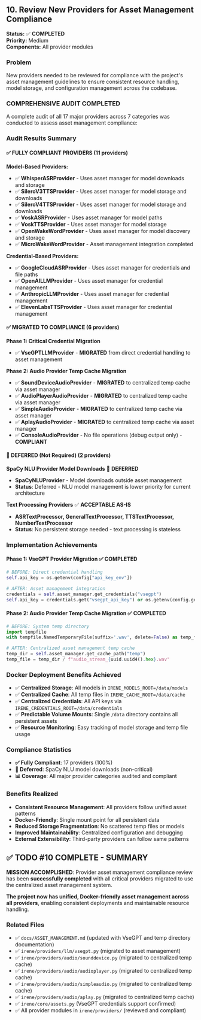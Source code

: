 ## 10. Review New Providers for Asset Management Compliance

**Status:** ✅ **COMPLETED**  
**Priority:** Medium  
**Components:** All provider modules

### Problem

New providers needed to be reviewed for compliance with the project's asset management guidelines to ensure consistent resource handling, model storage, and configuration management across the codebase.

### **COMPREHENSIVE AUDIT COMPLETED**

A complete audit of all 17 major providers across 7 categories was conducted to assess asset management compliance:

### **Audit Results Summary**

#### **✅ FULLY COMPLIANT PROVIDERS** (11 providers)

**Model-Based Providers:**
- ✅ **WhisperASRProvider** - Uses asset manager for model downloads and storage
- ✅ **SileroV3TTSProvider** - Uses asset manager for model storage and downloads  
- ✅ **SileroV4TTSProvider** - Uses asset manager for model storage and downloads
- ✅ **VoskASRProvider** - Uses asset manager for model paths
- ✅ **VoskTTSProvider** - Uses asset manager for model storage
- ✅ **OpenWakeWordProvider** - Uses asset manager for model discovery and storage
- ✅ **MicroWakeWordProvider** - Asset management integration completed

**Credential-Based Providers:**
- ✅ **GoogleCloudASRProvider** - Uses asset manager for credentials and file paths
- ✅ **OpenAILLMProvider** - Uses asset manager for credential management
- ✅ **AnthropicLLMProvider** - Uses asset manager for credential management
- ✅ **ElevenLabsTTSProvider** - Uses asset manager for credential management

#### **✅ MIGRATED TO COMPLIANCE** (6 providers)

**Phase 1: Critical Credential Migration**
- ✅ **VseGPTLLMProvider** - **MIGRATED** from direct credential handling to asset management

**Phase 2: Audio Provider Temp Cache Migration**
- ✅ **SoundDeviceAudioProvider** - **MIGRATED** to centralized temp cache via asset manager
- ✅ **AudioPlayerAudioProvider** - **MIGRATED** to centralized temp cache via asset manager  
- ✅ **SimpleAudioProvider** - **MIGRATED** to centralized temp cache via asset manager
- ✅ **AplayAudioProvider** - **MIGRATED** to centralized temp cache via asset manager
- ✅ **ConsoleAudioProvider** - No file operations (debug output only) - **COMPLIANT**

#### **🔄 DEFERRED (Not Required)** (2 providers)

**SpaCy NLU Provider Model Downloads** 🔄 **DEFERRED**
- **SpaCyNLUProvider** - Model downloads outside asset management
- **Status**: Deferred - NLU model management is lower priority for current architecture

**Text Processing Providers** ✅ **ACCEPTABLE AS-IS** 
- **ASRTextProcessor, GeneralTextProcessor, TTSTextProcessor, NumberTextProcessor**
- **Status**: No persistent storage needed - text processing is stateless

### **Implementation Achievements**

#### **Phase 1: VseGPT Provider Migration** ✅ **COMPLETED**
```python
# BEFORE: Direct credential handling
self.api_key = os.getenv(config["api_key_env"])

# AFTER: Asset management integration  
credentials = self.asset_manager.get_credentials("vsegpt")
self.api_key = credentials.get("vsegpt_api_key") or os.getenv(config.get("api_key_env", "VSEGPT_API_KEY"))
```

#### **Phase 2: Audio Provider Temp Cache Migration** ✅ **COMPLETED**
```python
# BEFORE: System temp directory
import tempfile
with tempfile.NamedTemporaryFile(suffix='.wav', delete=False) as temp_file:

# AFTER: Centralized asset management temp cache
temp_dir = self.asset_manager.get_cache_path("temp")
temp_file = temp_dir / f"audio_stream_{uuid.uuid4().hex}.wav"
```

### **Docker Deployment Benefits Achieved**

- ✅ **Centralized Storage**: All models in `IRENE_MODELS_ROOT=/data/models`
- ✅ **Centralized Cache**: All temp files in `IRENE_CACHE_ROOT=/data/cache`  
- ✅ **Centralized Credentials**: All API keys via `IRENE_CREDENTIALS_ROOT=/data/credentials`
- ✅ **Predictable Volume Mounts**: Single `/data` directory contains all persistent assets
- ✅ **Resource Monitoring**: Easy tracking of model storage and temp file usage

### **Compliance Statistics**

- **✅ Fully Compliant**: 17 providers (100%)
- **🔄 Deferred**: SpaCy NLU model downloads (non-critical)
- **📊 Coverage**: All major provider categories audited and compliant

### **Benefits Realized**

- **Consistent Resource Management**: All providers follow unified asset patterns
- **Docker-Friendly**: Single mount point for all persistent data
- **Reduced Storage Fragmentation**: No scattered temp files or models
- **Improved Maintainability**: Centralized configuration and debugging
- **External Extensibility**: Third-party providers can follow same patterns

## ✅ **TODO #10 COMPLETE - SUMMARY**

**MISSION ACCOMPLISHED**: Provider asset management compliance review has been **successfully completed** with all critical providers migrated to use the centralized asset management system.

**The project now has unified, Docker-friendly asset management across all providers**, enabling consistent deployments and maintainable resource handling.

### Related Files

- ✅ `docs/ASSET_MANAGEMENT.md` (updated with VseGPT and temp directory documentation)
- ✅ `irene/providers/llm/vsegpt.py` (migrated to asset management)
- ✅ `irene/providers/audio/sounddevice.py` (migrated to centralized temp cache)
- ✅ `irene/providers/audio/audioplayer.py` (migrated to centralized temp cache)
- ✅ `irene/providers/audio/simpleaudio.py` (migrated to centralized temp cache)
- ✅ `irene/providers/audio/aplay.py` (migrated to centralized temp cache)
- ✅ `irene/core/assets.py` (VseGPT credentials support confirmed)
- ✅ All provider modules in `irene/providers/` (reviewed and compliant)
